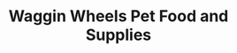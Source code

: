 ---
title: "Waggin Wheels Pet Food and Supplies"
url: /elizabethtown/waggin-wheels-pet-food-and-supplies/
shop: Tiere
---